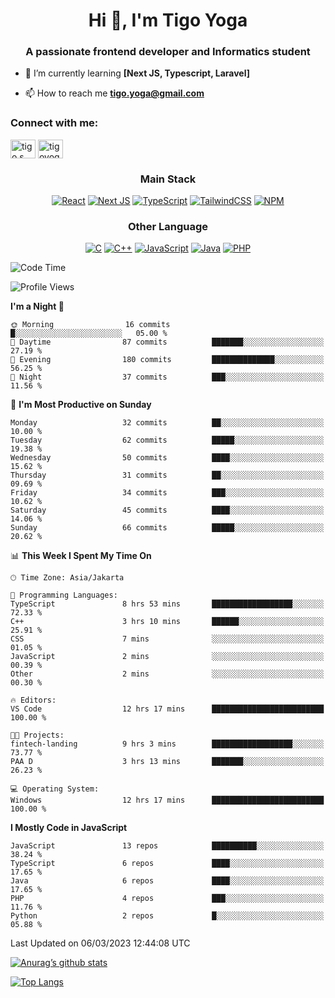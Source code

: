 
<h1 align="center">Hi 👋, I'm Tigo Yoga</h1>
<h3 align="center">A passionate frontend developer and Informatics student</h3>

- 🌱 I’m currently learning **[Next JS, Typescript, Laravel]**

- 📫 How to reach me **tigo.yoga@gmail.com**

<h3 align="left">Connect with me:</h3>
<p align="left">
<a href="https://linkedin.com/in/tigo s yoga" target="blank"><img align="center" src="https://raw.githubusercontent.com/rahuldkjain/github-profile-readme-generator/master/src/images/icons/Social/linked-in-alt.svg" alt="tigo s yoga" height="30" width="40" /></a>
<a href="https://instagram.com/tigoyoga" target="blank"><img align="center" src="https://raw.githubusercontent.com/rahuldkjain/github-profile-readme-generator/master/src/images/icons/Social/instagram.svg" alt="tigoyoga" height="30" width="40" /></a>
</p>



<h3 align="center">Main Stack</h3>
<div align="center">
  
  <a href="">![React](https://img.shields.io/badge/react-%2320232a.svg?style=for-the-badge&logo=react&logoColor=%2361DAFB)</a>
  <a href="">![Next JS](https://img.shields.io/badge/Next-black?style=for-the-badge&logo=next.js&logoColor=white)</a>
   <a href="">![TypeScript](https://img.shields.io/badge/typescript-%23007ACC.svg?style=for-the-badge&logo=typescript&logoColor=white)</a>
  <a href="">![TailwindCSS](https://img.shields.io/badge/tailwindcss-%2338B2AC.svg?style=for-the-badge&logo=tailwind-css&logoColor=white)</a>
  <a href="">![NPM](https://img.shields.io/badge/NPM-%23000000.svg?style=for-the-badge&logo=npm&logoColor=white)</a>
</div>
<h3 align="center">Other Language</h3>
<div align="center">
  
  <a href="">![C](https://img.shields.io/badge/c-%2300599C.svg?style=for-the-badge&logo=c&logoColor=white)</a>
  <a href="">![C++](https://img.shields.io/badge/c++-%2300599C.svg?style=for-the-badge&logo=c%2B%2B&logoColor=white)</a>
  <a href="">![JavaScript](https://img.shields.io/badge/javascript-%23323330.svg?style=for-the-badge&logo=javascript&logoColor=%23F7DF1E)</a>
  <a href="">![Java](https://img.shields.io/badge/java-%23ED8B00.svg?style=for-the-badge&logo=java&logoColor=white)</a>
  <a href="">![PHP](https://img.shields.io/badge/php-%23777BB4.svg?style=for-the-badge&logo=php&logoColor=white)</a>
</div>

<!--START_SECTION:waka-->
![Code Time](http://img.shields.io/badge/Code%20Time-228%20hrs%2032%20mins-blue)

![Profile Views](http://img.shields.io/badge/Profile%20Views-3-blue)

**I'm a Night 🦉** 

```text
🌞 Morning                16 commits          █░░░░░░░░░░░░░░░░░░░░░░░░   05.00 % 
🌆 Daytime                87 commits          ███████░░░░░░░░░░░░░░░░░░   27.19 % 
🌃 Evening                180 commits         ██████████████░░░░░░░░░░░   56.25 % 
🌙 Night                  37 commits          ███░░░░░░░░░░░░░░░░░░░░░░   11.56 % 
```
📅 **I'm Most Productive on Sunday** 

```text
Monday                   32 commits          ██░░░░░░░░░░░░░░░░░░░░░░░   10.00 % 
Tuesday                  62 commits          █████░░░░░░░░░░░░░░░░░░░░   19.38 % 
Wednesday                50 commits          ████░░░░░░░░░░░░░░░░░░░░░   15.62 % 
Thursday                 31 commits          ██░░░░░░░░░░░░░░░░░░░░░░░   09.69 % 
Friday                   34 commits          ███░░░░░░░░░░░░░░░░░░░░░░   10.62 % 
Saturday                 45 commits          ████░░░░░░░░░░░░░░░░░░░░░   14.06 % 
Sunday                   66 commits          █████░░░░░░░░░░░░░░░░░░░░   20.62 % 
```


📊 **This Week I Spent My Time On** 

```text
🕑︎ Time Zone: Asia/Jakarta

💬 Programming Languages: 
TypeScript               8 hrs 53 mins       ██████████████████░░░░░░░   72.33 % 
C++                      3 hrs 10 mins       ██████░░░░░░░░░░░░░░░░░░░   25.91 % 
CSS                      7 mins              ░░░░░░░░░░░░░░░░░░░░░░░░░   01.05 % 
JavaScript               2 mins              ░░░░░░░░░░░░░░░░░░░░░░░░░   00.39 % 
Other                    2 mins              ░░░░░░░░░░░░░░░░░░░░░░░░░   00.30 % 

🔥 Editors: 
VS Code                  12 hrs 17 mins      █████████████████████████   100.00 % 

🐱‍💻 Projects: 
fintech-landing          9 hrs 3 mins        ██████████████████░░░░░░░   73.77 % 
PAA D                    3 hrs 13 mins       ███████░░░░░░░░░░░░░░░░░░   26.23 % 

💻 Operating System: 
Windows                  12 hrs 17 mins      █████████████████████████   100.00 % 
```

**I Mostly Code in JavaScript** 

```text
JavaScript               13 repos            ██████████░░░░░░░░░░░░░░░   38.24 % 
TypeScript               6 repos             ████░░░░░░░░░░░░░░░░░░░░░   17.65 % 
Java                     6 repos             ████░░░░░░░░░░░░░░░░░░░░░   17.65 % 
PHP                      4 repos             ███░░░░░░░░░░░░░░░░░░░░░░   11.76 % 
Python                   2 repos             █░░░░░░░░░░░░░░░░░░░░░░░░   05.88 % 
```




 Last Updated on 06/03/2023 12:44:08 UTC
<!--END_SECTION:waka-->

[![Anurag’s github stats](https://github-readme-stats.vercel.app/api?username=tigoyoga)](https://github.com/tigoyoga)

[![Top Langs](https://github-readme-stats.vercel.app/api/top-langs/?username=tigoyoga&layout=compact)](https://github.com/tigoyoga)
